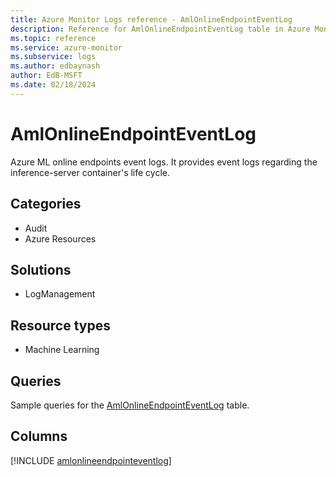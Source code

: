 ```yaml
---
title: Azure Monitor Logs reference - AmlOnlineEndpointEventLog
description: Reference for AmlOnlineEndpointEventLog table in Azure Monitor Logs.
ms.topic: reference
ms.service: azure-monitor
ms.subservice: logs
ms.author: edbaynash
author: EdB-MSFT
ms.date: 02/18/2024
---
```


# AmlOnlineEndpointEventLog

Azure ML online endpoints event logs. It provides event logs regarding the inference-server container's life cycle.


## Categories

- Audit
- Azure Resources

## Solutions

- LogManagement

## Resource types

- Machine Learning

## Queries

 Sample queries for the [AmlOnlineEndpointEventLog](../queries/amlonlineendpointeventlog.md) table.


## Columns
  
[!INCLUDE [amlonlineendpointeventlog](.././tables/includes/amlonlineendpointeventlog-include.md)]
